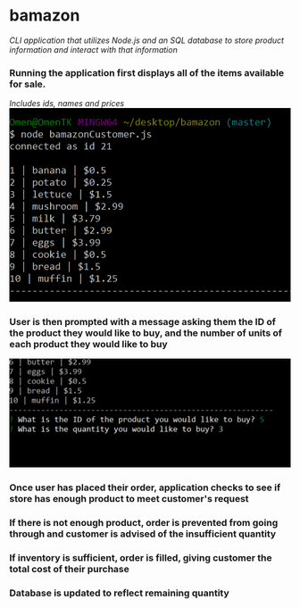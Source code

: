 # bamazon

*CLI application that utilizes Node.js and an SQL database to store product information and interact with that information*

### Running the application first displays all of the items available for sale.
*Includes ids, names and prices*
![All items in database](/displayAllItems.png)

### User is then prompted with a message asking them the ID of the product they would like to buy, and the number of units of each product they would like to buy ###
![Message prompts for customer order](/customerOrder.png)

### Once user has placed their order, application checks to see if store has enough product to meet customer's request ###

### If there is not enough product, order is prevented from going through and customer is advised of the insufficient quantity ###

### If inventory is sufficient, order is filled, giving customer the total cost of their purchase

### Database is updated to reflect remaining quantity